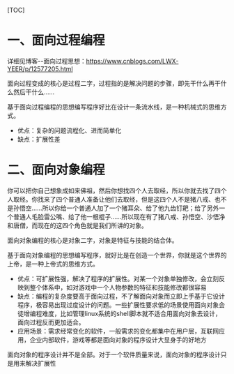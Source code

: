 [TOC]



# 一、面向过程编程

详细见博客--面向过程思想：https://www.cnblogs.com/LWX-YEER/p/12577205.html

面向过程变成的核心是过程二字，过程指的是解决问题的步骤，即先干什么再干什么然后干什么……

基于面向过程编程的思想编写程序好比在设计一条流水线，是一种机械式的思维方式。

- 优点：复杂的问题流程化、进而简单化
- 缺点：扩展性差

# 二、面向对象编程

你可以把你自己想象成如来佛祖，然后你想找四个人去取经，所以你就去找了四个人取经。你找来了四个普通人准备让他们去取经，但是这四个人不是猪八戒、也不是孙悟空……所以你给一个普通人加了一个猪耳朵、给了他九齿钉耙；给了另外一个普通人毛脸雷公嘴、给了他一根棍子……所以现在有了猪八戒、孙悟空、沙悟净和唐僧，而现在的这四个角色就是我们所讲的对象。

面向对象编程的核心是对象二字，对象是特征与技能的结合体。

基于面向对象编程的思想编写程序，就好比是在创造一个世界，你就是这个世界的上帝，是一种上帝式的思维方式。

- 优点：可扩展性强，解决了程序的扩展性。对某一个对象单独修改，会立刻反映到整个体系中，如对游戏中一个人物参数的特征和技能修改都很容易
- 缺点：编程的复杂度要高于面向过程，不了解面向对象而立即上手基于它设计程序，极容易出现过度设计的问题。一些扩展性要求低的场景使用面向对象会徒增编程难度，比如管理linux系统的shell脚本就不适合用面向对象去设计，面向过程反而更加适合。
- 应用场景：需求经常变化的软件，一般需求的变化都集中在用户层，互联网应用，企业内部软件，游戏等都是面向对象的程序设计大显身手的好地方

面向对象的程序设计并不是全部。对于一个软件质量来说，面向对象的程序设计只是用来解决扩展性